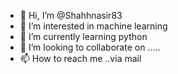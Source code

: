 - 👋 Hi, I’m @Shahhnasir83
- 👀 I’m interested in machine learning
- 🌱 I’m currently learning python
- 💞️ I’m looking to collaborate on .....
- 📫 How to reach me ..via mail

<!---
Shahhnasir83/Shahhnasir83 is a ✨ special ✨ repository because its `README.md` (this file) appears on your GitHub profile.
You can click the Preview link to take a look at your changes.
--->
